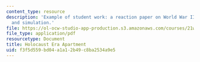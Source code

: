 ```yaml
---
content_type: resource
description: 'Example of student work: a reaction paper on World War II in propaganda
  and simulation.'
file: https://ol-ocw-studio-app-production.s3.amazonaws.com/courses/21w-784-becoming-digital-writing-about-media-change-fall-2009/f3f5d559bd04a1a12b49c8ba2534a9e5_MIT21W_784F09_Holocaust.pdf
file_type: application/pdf
resourcetype: Document
title: Holocaust Era Apartment
uid: f3f5d559-bd04-a1a1-2b49-c8ba2534a9e5
---
```

